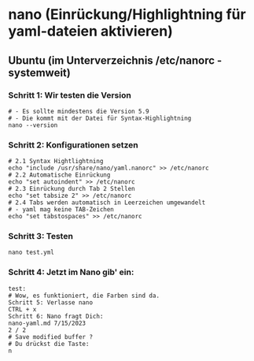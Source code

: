 # nano (Einrückung/Highlightning für yaml-dateien aktivieren)

## Ubuntu (im Unterverzeichnis /etc/nanorc - systemweit)

### Schritt 1: Wir testen die Version

```
# - Es sollte mindestens die Version 5.9
# - Die kommt mit der Datei für Syntax-Highlightning
nano --version
```

### Schritt 2: Konfigurationen setzen

```
# 2.1 Syntax Hightlightning
echo "include /usr/share/nano/yaml.nanorc" >> /etc/nanorc
# 2.2 Automatische Einrückung
echo "set autoindent" >> /etc/nanorc
# 2.3 Einrückung durch Tab 2 Stellen
echo "set tabsize 2" >> /etc/nanorc
# 2.4 Tabs werden automatisch in Leerzeichen umgewandelt
# - yaml mag keine TAB-Zeichen
echo "set tabstospaces" >> /etc/nanorc
```

### Schritt 3: Testen

```
nano test.yml
```

### Schritt 4: Jetzt im Nano gib' ein:

```
test:
# Wow, es funktioniert, die Farben sind da.
Schritt 5: Verlasse nano
CTRL + x
Schritt 6: Nano fragt Dich:
nano-yaml.md 7/15/2023
2 / 2
# Save modified buffer ?
# Du drückst die Taste:
n
```
